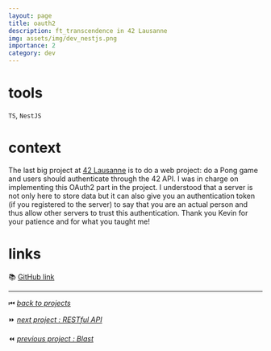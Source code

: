```yaml
---
layout: page
title: oauth2
description: ft_transcendence in 42 Lausanne
img: assets/img/dev_nestjs.png
importance: 2
category: dev
---
```


# tools

`TS`, `NestJS`

# context

The last big project at [42 Lausanne](https://42lausanne.ch/) is to do a web project: do a Pong game and users should authenticate through the 42 API. I was in charge on implementing this OAuth2 part in the project. I understood that a server is not only here to store data but it can also give you an authentication token (if you registered to the server) to say that you are an actual person and thus allow other servers to trust this authentication. Thank you Kevin for your patience and for what you taught me!

# links

📚 [GitHub link](https://github.com/papawou/42_transcendance_backend)

______

⏮ [*back to projects*](./..)

⏩ [*next project : RESTful API*](./../dev_flaskrestfulapi)

⏪ [*previous project : Blast*](./../dev_blast)